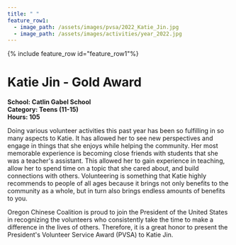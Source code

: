 ```yaml
---
title: " "
feature_row1:
  - image_path: /assets/images/pvsa/2022_Katie_Jin.jpg
  - image_path: /assets/images/activities/year_2022.jpg
---
```


{% include feature_row id="feature_row1"%}

# Katie Jin - Gold Award

**School: Catlin Gabel School**  
**Category: Teens (11-15)**  
**Hours: 105**  

Doing various volunteer activities this past year has been so fulfilling in so many aspects to Katie. It has allowed her to see new perspectives and engage in things that she enjoys while helping the community. Her most memorable experience is becoming close friends with students that she was a teacher's assistant. This allowed her to gain experience in teaching, allow her to spend time on a topic that she cared about, and build connections with others. Volunteering is something that Katie highly recommends to people of all ages because it brings not only benefits to the community as a whole, but in turn also brings endless amounts of benefits to you.

Oregon Chinese Coalition is proud to join the President of the United States in recognizing the volunteers who consistently take the time to make a difference in the lives of others. Therefore, it is a great honor to present the President's Volunteer Service Award (PVSA) to Katie Jin.
